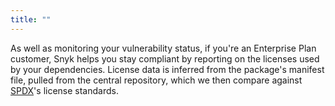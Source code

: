 ```yaml
---
title: ""
---
```


As well as monitoring your vulnerability status, if you're an Enterprise Plan customer, Snyk helps you stay compliant by reporting on the licenses used by your dependencies. License data is inferred from the package's manifest file, pulled from the central repository, which we then compare against [SPDX](https://spdx.org/)'s license standards.
